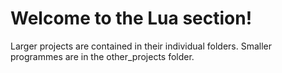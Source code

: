<h1>Welcome to the Lua section!</h1>
<p>Larger projects are contained in their individual folders. Smaller programmes are in the other_projects folder.</p>